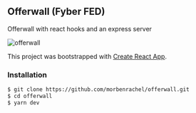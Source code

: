 ## Offerwall (Fyber FED)
Offerwall with react hooks and an express server

![offerwall](https://i.gyazo.com/1eca28b4b00af36ad225443eb38042df.png)


This project was bootstrapped with [Create React App](https://github.com/facebook/create-react-app).

### Installation
```sh
$ git clone https://github.com/morbenrachel/offerwall.git
$ cd offerwall
$ yarn dev
```


 






